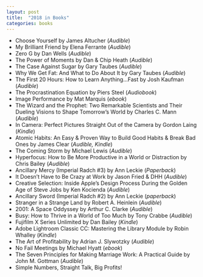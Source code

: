 ```yaml
---
layout: post
title:  "2018 in Books"
categories: books
--- 
```


- Choose Yourself by James Altucher (_Audible_)
- My Brilliant Friend by Elena Ferrante (_Audible_)
- Zero G by Dan Wells (_Audible_)
- The Power of Moments by Dan & Chip Heath (_Audible_)
- The Case Against Sugar by Gary Taubes (_Audible_)
- Why We Get Fat: And What to Do About It by Gary Taubes (_Audible_)
- The First 20 Hours: How to Learn Anything...Fast by Josh Kaufman (_Audible_)
- The Procrastination Equation by Piers Steel (_Audiobook_)
- Image Performance by Mat Marquis (_ebook_)
- The Wizard and the Prophet: Two Remarkable Scientists and Their Dueling Visions to Shape Tomorrow’s World by Charles C. Mann (_Audible_)
- In Camera: Perfect Pictures Straight Out of the Camera by Gordon Laing (_Kindle_)
- Atomic Habits: An Easy & Proven Way to Build Good Habits & Break Bad Ones by James Clear (_Audible, Kindle_)
- The Coming Storm by Michael Lewis (_Audible_)
- Hyperfocus: How to Be More Productive in a World or Distraction by Chris Bailey (_Audible_)
- Ancillary Mercy (Imperial Radch #3) by Ann Leckie (_Paperback_)
- It Doesn’t Have to Be Crazy at Work by Jason Fried & DHH (_Audible_)
- Creative Selection: Inside Apple’s Design Process During the Golden Age of Steve Jobs by Ken Kocienda (_Audible_)
- Ancillary Sword (Imperial Radch #2) by Ann Leckie (_paperback_)
- Stranger in a Strange Land by Robert A. Heinlein (_Audible_)
- 2001: A Space Oddyssey by Arthur C. Clarke (_Audible_)
- Busy: How to Thrive in a World of Too Much by Tony Crabbe (_Audible_)
- Fujifilm X Series Unlimited by Dan Bailey (_Kindle_)
- Adobe Lightroom Classic CC: Mastering the Library Module by Robin Whalley (_Kindle_)
- The Art of Profitability by Adrian J. Slywotzky (_Audible_)
- No Fail Meetings by Michael Hyatt (_ebook_)
- The Seven Principles for Making Marriage Work: A Practical Guide by John M. Gottman (_Audible_)
- Simple Numbers, Straight Talk, Big Profits!
